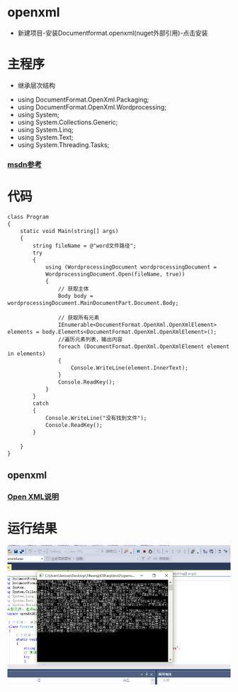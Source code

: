 # openxml
- 新建项目-安装Documentformat.openxml(nuget外部引用)-点击安装

# 主程序
 *  继承层次结构
- using DocumentFormat.OpenXml.Packaging;
- using DocumentFormat.OpenXml.Wordprocessing;
- using System;
- using System.Collections.Generic;
- using System.Linq;
- using System.Text;
- using System.Threading.Tasks;
### [msdn参考](https://msdn.microsoft.com/zh-cn/library/office/documentformat.openxml.openxmlelement.aspx)

# 代码

    class Program
    {
        static void Main(string[] args)
        {
            string fileName = @"word文件路径";
            try
            {
                using (WordprocessingDocument wordprocessingDocument =
                WordprocessingDocument.Open(fileName, true))
                {
                    // 获取主体
                    Body body = wordprocessingDocument.MainDocumentPart.Document.Body;

                    // 获取所有元素
                    IEnumerable<DocumentFormat.OpenXml.OpenXmlElement> elements = body.Elements<DocumentFormat.OpenXml.OpenXmlElement>();
                    //遍历元素列表，输出内容
                    foreach (DocumentFormat.OpenXml.OpenXmlElement element in elements)
                    {
                        Console.WriteLine(element.InnerText);
                    }
                    Console.ReadKey();
                }
            }
            catch
            {
                Console.WriteLine("没有找到文件");
                Console.ReadKey();
            }
            
        }
    }

## openxml
### [Open XML说明](https://blog.csdn.net/rencuicuilucy/article/details/8479394)


# 运行结果

![jieguo](https://github.com/cduwang/CSharp/blob/master/test2/1.PNG)

